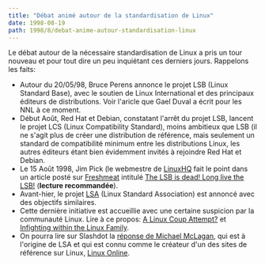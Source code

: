 ```yaml
---
title: "Débat animé autour de la standardisation de Linux"
date: 1998-08-19
path: 1998/8/debat-anime-autour-standardisation-linux
---
```


<P>
Le débat autour de la nécessaire standardisation de Linux a pris un tour
nouveau et pour tout dire un peu inquiétant ces derniers jours. Rappelons
les faits:
</P>

<UL>

<LI>Autour du 20/05/98, Bruce Perens annonce le projet LSB (Linux Standard
Base), avec le soutien de Linux International et des principaux éditeurs
de distributions. Voir l'aricle que Gael Duval a écrit pour les NNL
à ce moment.
<LI>Début Août, Red Hat et Debian, constatant l'arrêt du projet LSB,
lancent le projet LCS (Linux Compatibility Standard), moins ambitieux
que LSB (il ne s'agit plus de créer une distribution de référence, mais
seulement un standard de compatibilité minimum entre les distributions Linux,
les autres éditeurs étant bien évidemment invités à rejoindre Red Hat et
Debian.
<LI>Le 15 Août 1998, Jim Pick (le webmestre de
<A HREF="http://www.linuxhq.com/">LinuxHQ</A> fait le point dans un
article posté sur <A HREF="http://freshmeat.net/">Freshmeat</A>
intitulé <A HREF="http://editorials.freshmeat.net/jim980815/">The LSB is dead! Long live the LSB!</A> (<B>lecture recommandée</B>).
<LI>Avant-hier, le projet <A HREF="http://www.linuxstandard.org/">LSA</A>
(Linux Standard Association) est annoncé avec des objectifs similaires.
<LI>Cette dernière initiative est accueillie avec une certaine suspicion
par la communauté Linux.  Lire à ce propos:
<A HREF="http://linux.miningco.com/library/weekly/aa081898.htm">A Linux Coup Attempt?</A> et
<A HREF="http://www.zdnet.com/zdnn/stories/zdnn_smgraph_display/0,3441,2129430,00.htm">Infighting within the Linux Family</A>.

<LI>On pourra lire sur Slashdot la <A HREF="http://slashdot.org/articles/980819/1044225.shtml">réponse
de Michael McLagan</A>, qui est à l'origine de LSA et qui est
connu comme le créateur d'un des sites de référence sur Linux, <A HREF="http://www.linux.org/">Linux Online</A>.
</UL>


